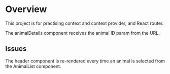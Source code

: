 # Overview

This project is for practising context and context provider, and React router.

The animalDetails component receives the animal ID param from the URL.

## Issues

The header component is re-rendered every time an animal is selected from the AnimalList component.
